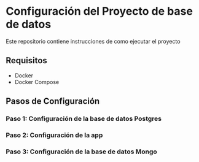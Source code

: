# Configuración del Proyecto de base de datos 

Este repositorio contiene instrucciones de como ejecutar el proyecto 

## Requisitos

- Docker
- Docker Compose

## Pasos de Configuración

### Paso 1: Configuración de la base de datos Postgres
### Paso 2: Configuración de la app
### Paso 3: Configuración de la base de datos Mongo
